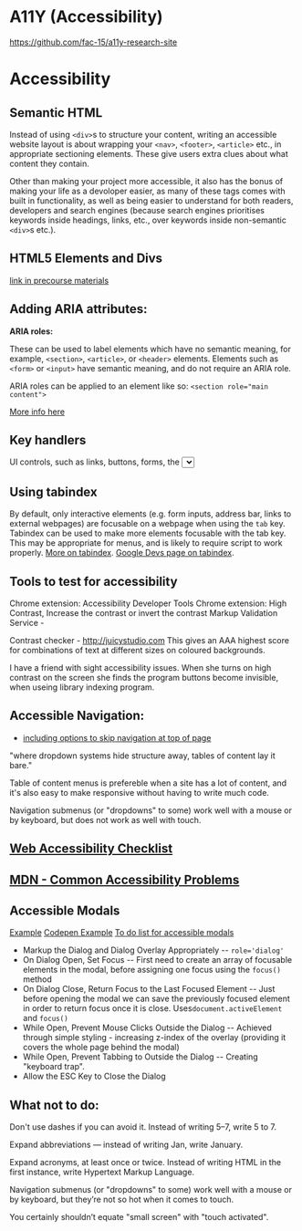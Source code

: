 # A11Y (Accessibility)


https://github.com/fac-15/a11y-research-site


# Accessibility 



## Semantic HTML 
Instead of using ```<div>```s to structure your content, writing an accessible website layout is about wrapping your ```<nav>```, ```<footer>```, ```<article>``` etc., in appropriate sectioning elements. These give users extra clues about what content they contain. 

Other than making your project more accessible, it also has the bonus  of making your life as a devoloper easier, as many of these tags comes with built in functionality, as well as being easier to understand for both readers, developers and search engines (because search engines prioritises keywords inside headings, links, etc., over keywords inside non-semantic ```<div>```s etc.).


## HTML5 Elements and Divs
[link in precourse materials](https://codepen.io/mi-lee/post/an-overview-of-html5-semantics)

## Adding ARIA attributes:

**ARIA roles:**

These can be used to label elements which have no semantic meaning, for example, ```<section>```, ```<article>```, or ```<header>``` elements. Elements such as ```<form>``` or ```<input>``` have semantic meaning, and do not require an ARIA role.

ARIA roles can be applied to an element like so:
```<section role="main content">```

[More info here](https://a11yproject.com/posts/getting-started-aria/)

## Key handlers 
UI controls, such as links, buttons, forms, the <select> tag etc., has the added bonus of by default allowing the user to navigate between them with the keyboard.  

## Using tabindex  

By default, only interactive elements (e.g. form inputs, address bar, links to external webpages) are focusable on a webpage when using the `tab` key. Tabindex can be used to make more elements focusable with the tab key. This may be appropriate for menus, and is likely to require script to work properly. [More on tabindex](https://developer.mozilla.org/en-US/docs/Web/Accessibility/Keyboard-navigable_JavaScript_widgets#Using_tabindex).
[Google Devs page on tabindex](https://developers.google.com/web/fundamentals/accessibility/focus/using-tabindex).


Tools to test for accessibility
------------------------------
Chrome extension: Accessibility Developer Tools
Chrome extension: High Contrast, Increase the contrast or invert the contrast
Markup Validation Service -

Contrast checker - http://juicystudio.com
This gives an AAA highest score for combinations of text at different sizes on coloured backgrounds.

I have a friend with sight accessibility issues. When she turns on high contrast on the screen she finds the program buttons become invisible, when useing library indexing program.


## Accessible Navigation:
- [including options to skip navigation at top of page](https://a11yproject.com/posts/skip-nav-links/)

"where dropdown systems hide structure away, tables of content lay it bare."

Table of content menus is prefereble when a site has a lot of content, and it's also easy to make responsive without having to write much code.

Navigation submenus (or "dropdowns" to some) work well with a mouse or by keyboard, but does not work as well with touch.


## [Web Accessibility Checklist](https://a11yproject.com/checklist)


## [MDN - Common Accessibility Problems](https://developer.mozilla.org/en-US/docs/Learn/Tools_and_testing/Cross_browser_testing/Accessibility)

## Accessible Modals
[Example](https://www.w3.org/TR/wai-aria-practices/examples/dialog-modal/dialog.html)
[Codepen Example](https://codepen.io/matuzo/pen/GrNdvK)
[To do list for accessible modals](https://bitsofco.de/accessible-modal-dialog/)
- Markup the Dialog and Dialog Overlay Appropriately
-- ```role='dialog'```
- On Dialog Open, Set Focus
-- First need to create an array of focusable elements in the modal, before assigning one focus using the ```focus()``` method
- On Dialog Close, Return Focus to the Last Focused Element
-- Just before opening the modal we can save the previously focused element in order to return focus once it is close. Uses```document.activeElement``` and ```focus()```
- While Open, Prevent Mouse Clicks Outside the Dialog
-- Achieved through simple styling - increasing z-index of the overlay (providing it covers the whole page behind the modal)
- While Open, Prevent Tabbing to Outside the Dialog
-- Creating "keyboard trap". 
- Allow the ESC Key to Close the Dialog


## What not to do:

Don't use dashes if you can avoid it. Instead of writing 5–7, write 5 to 7.
      
Expand abbreviations — instead of writing Jan, write January.
      
Expand acronyms, at least once or twice. Instead of writing HTML in the first instance, write Hypertext Markup Language.

Navigation submenus (or "dropdowns" to some) work well with a mouse or by keyboard, but they’re not so hot when it comes to touch.

You certainly shouldn’t equate "small screen" with "touch activated". 


